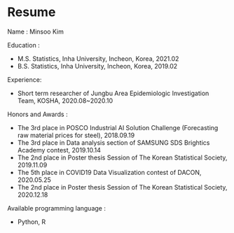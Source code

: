 # Resume

Name : Minsoo Kim

Education :

  - M.S. Statistics, Inha University, Incheon, Korea, 2021.02
  - B.S. Statistics, Inha University, Incheon, Korea, 2019.02


Experience:
  - Short term researcher of Jungbu Area Epidemiologic Investigation Team, KOSHA, 2020.08~2020.10

Honors and Awards :
  - The 3rd place in POSCO Industrial AI Solution Challenge (Forecasting raw material prices for steel), 2018.09.19
  - The 3rd place in Data analysis section of SAMSUNG SDS Brightics Academy contest, 2019.10.14
  - The 2nd place in Poster thesis Session of The Korean Statistical Society, 2019.11.09
  - The 5th place in COVID19 Data Visualization contest of DACON, 2020.05.25
  - The 2nd place in Poster thesis Session of The Korean Statistical Society, 2020.12.18
 
Available programming language :
  - Python, R
